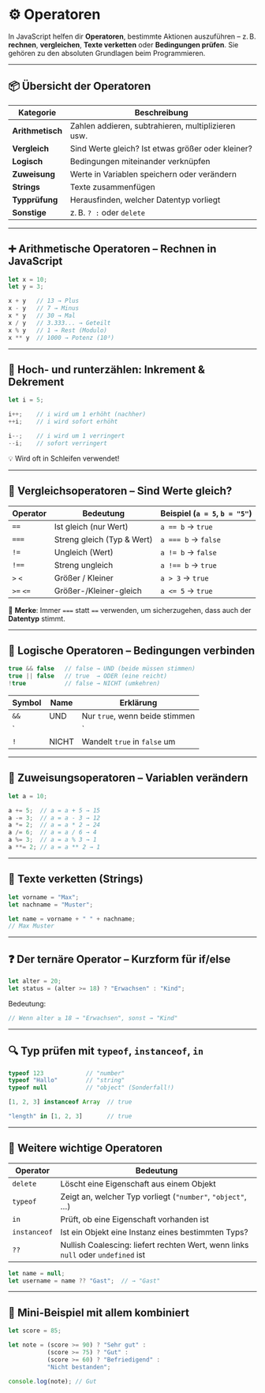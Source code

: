 # ⚙️ Operatoren

In JavaScript helfen dir **Operatoren**, bestimmte Aktionen auszuführen – z. B. **rechnen**, **vergleichen**, **Texte verketten** oder **Bedingungen prüfen**. Sie gehören zu den absoluten Grundlagen beim Programmieren.

---

## 📦 Übersicht der Operatoren

| Kategorie            | Beschreibung                                   |
|----------------------|------------------------------------------------|
| **Arithmetisch**     | Zahlen addieren, subtrahieren, multiplizieren usw. |
| **Vergleich**        | Sind Werte gleich? Ist etwas größer oder kleiner? |
| **Logisch**          | Bedingungen miteinander verknüpfen              |
| **Zuweisung**        | Werte in Variablen speichern oder verändern     |
| **Strings**          | Texte zusammenfügen                            |
| **Typprüfung**       | Herausfinden, welcher Datentyp vorliegt        |
| **Sonstige**         | z. B. `? :` oder `delete`                      |

---

## ➕ Arithmetische Operatoren – Rechnen in JavaScript

```js
let x = 10;
let y = 3;

x + y   // 13 → Plus
x - y   // 7 → Minus
x * y   // 30 → Mal
x / y   // 3.333... → Geteilt
x % y   // 1 → Rest (Modulo)
x ** y  // 1000 → Potenz (10³)
```

---

## 🔁 Hoch- und runterzählen: Inkrement & Dekrement

```js
let i = 5;

i++;    // i wird um 1 erhöht (nachher)
++i;    // i wird sofort erhöht

i--;    // i wird um 1 verringert
--i;    // sofort verringert
```

💡 Wird oft in Schleifen verwendet!

---

## 📏 Vergleichsoperatoren – Sind Werte gleich?

| Operator | Bedeutung                 | Beispiel (`a = 5`, `b = "5"`) |
|----------|---------------------------|-------------------------------|
| `==`     | Ist gleich (nur Wert)     | `a == b` → `true`             |
| `===`    | Streng gleich (Typ & Wert)| `a === b` → `false`           |
| `!=`     | Ungleich (Wert)           | `a != b` → `false`            |
| `!==`    | Streng ungleich           | `a !== b` → `true`            |
| `>` `<`  | Größer / Kleiner          | `a > 3` → `true`              |
| `>=` `<=`| Größer-/Kleiner-gleich    | `a <= 5` → `true`             |

🧠 **Merke**: Immer `===` statt `==` verwenden, um sicherzugehen, dass auch der **Datentyp** stimmt.

---

## 🔗 Logische Operatoren – Bedingungen verbinden

```js
true && false   // false → UND (beide müssen stimmen)
true || false   // true  → ODER (eine reicht)
!true           // false → NICHT (umkehren)
```

| Symbol | Name       | Erklärung                          |
|--------|------------|------------------------------------|
| `&&`   | UND         | Nur `true`, wenn beide stimmen    |
| `||`   | ODER        | `true`, wenn mind. eine stimmt    |
| `!`    | NICHT       | Wandelt `true` in `false` um      |

---

## 🧮 Zuweisungsoperatoren – Variablen verändern

```js
let a = 10;

a += 5;  // a = a + 5 → 15
a -= 3;  // a = a - 3 → 12
a *= 2;  // a = a * 2 → 24
a /= 6;  // a = a / 6 → 4
a %= 3;  // a = a % 3 → 1
a **= 2; // a = a ** 2 → 1
```

---

## 🧵 Texte verketten (Strings)

```js
let vorname = "Max";
let nachname = "Muster";

let name = vorname + " " + nachname;
// Max Muster
```

---

## ❓ Der ternäre Operator – Kurzform für if/else

```js
let alter = 20;
let status = (alter >= 18) ? "Erwachsen" : "Kind";
```

Bedeutung:

```js
// Wenn alter ≥ 18 → "Erwachsen", sonst → "Kind"
```

---

## 🔍 Typ prüfen mit `typeof`, `instanceof`, `in`

```js
typeof 123            // "number"
typeof "Hallo"        // "string"
typeof null           // "object" (Sonderfall!)

[1, 2, 3] instanceof Array  // true

"length" in [1, 2, 3]       // true
```

---

## 📘 Weitere wichtige Operatoren

| Operator     | Bedeutung                                               |
|--------------|----------------------------------------------------------|
| `delete`     | Löscht eine Eigenschaft aus einem Objekt                |
| `typeof`     | Zeigt an, welcher Typ vorliegt (`"number"`, `"object"`, …) |
| `in`         | Prüft, ob eine Eigenschaft vorhanden ist                |
| `instanceof` | Ist ein Objekt eine Instanz eines bestimmten Typs?      |
| `??`         | Nullish Coalescing: liefert rechten Wert, wenn links `null` oder `undefined` ist |

```js
let name = null;
let username = name ?? "Gast";  // → "Gast"
```

---

## 🧪 Mini-Beispiel mit allem kombiniert

```js
let score = 85;

let note = (score >= 90) ? "Sehr gut" :
           (score >= 75) ? "Gut" :
           (score >= 60) ? "Befriedigend" :
           "Nicht bestanden";

console.log(note); // Gut
```